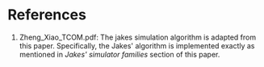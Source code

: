 # References

1. Zheng_Xiao_TCOM.pdf: The jakes simulation algorithm is adapted from this paper. Specifically, the Jakes' algorithm is implemented exactly as mentioned in *Jakes' simulator families* section of this paper.
